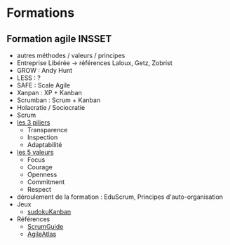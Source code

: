 # Formations

## Formation agile INSSET
- autres méthodes / valeurs / principes
 - Entreprise Libérée -> références Laloux, Getz, Zobrist
 - GROW : Andy Hunt
 - LESS : ?
 - SAFE : Scale Agile
 - Xanpan : XP + Kanban
 - Scrumban : Scrum + Kanban
 - Holacratie / Sociocratie
- Scrum
 - [les 3 piliers](http://www.scrumguides.org/scrum-guide.html)
   - Transparence  
   - Inspection  
   - Adaptabilité  
 - [les 5 valeurs](http://agileatlas.org)  
   * Focus   
   * Courage   
   * Openness   
   * Commitment   
   * Respect   
- déroulement de la formation : EduScrum, Principes d'auto-organisation
- Jeux
  - [sudokuKanban](http://www.unbounddna.com/resources/agile-games/sudokuban-a-kanban-in-action-puzzle-game/)
- Références
  - [ScrumGuide](http://www.scrumguides.org/scrum-guide.html)
  - [AgileAtlas](http://agileatlas.org)


 
